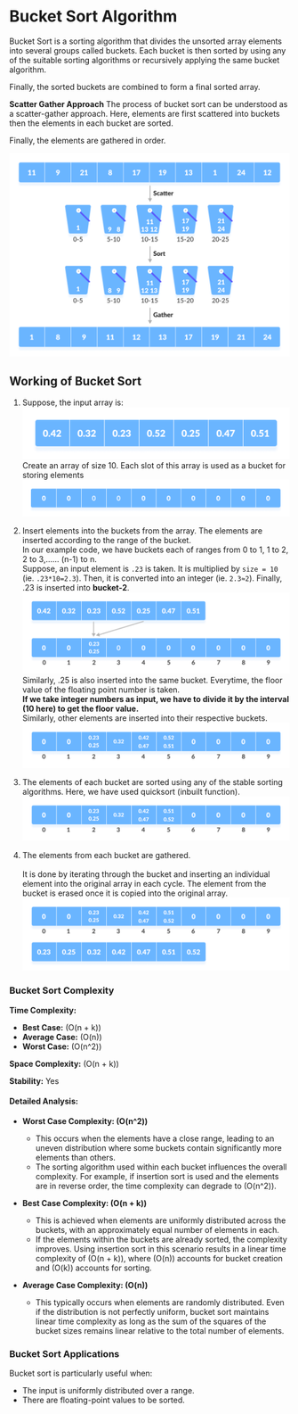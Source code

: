 # **Bucket Sort Algorithm**
Bucket Sort is a sorting algorithm that divides the unsorted array elements into several groups called buckets. Each bucket is then sorted by using any of the suitable sorting algorithms or recursively applying the same bucket algorithm.

Finally, the sorted buckets are combined to form a final sorted array.

**Scatter Gather Approach**
The process of bucket sort can be understood as a scatter-gather approach. Here, elements are first scattered into buckets then the elements in each bucket are sorted. 

Finally, the elements are gathered in order.

![Working of Bucket Sort](BucketSort-Images/Example(1).png)

## **Working of Bucket Sort**

1. Suppose, the input array is: <br>![Input array](BucketSort-Images/Example(2).png)<br>Create an array of size 10. Each slot of this array is used as a bucket for storing elements<br>![Array in which each position is a bucket](BucketSort-Images/Example(3).png)

2. Insert elements into the buckets from the array. The elements are inserted according to the range of the bucket.<br>In our example code, we have buckets each of ranges from 0 to 1, 1 to 2, 2 to 3,...... (n-1) to n.<br>Suppose, an input element is `.23` is taken. It is multiplied by `size = 10` (ie. `.23*10=2.3`). Then, it is converted into an integer (ie. `2.3≈2`). Finally, .23 is inserted into **bucket-2**. <br>![Insert elements into the buckets from the array](BucketSort-Images/Example(4).png)<br>Similarly, .25 is also inserted into the same bucket. Everytime, the floor value of the floating point number is taken.<br> **If we take integer numbers as input, we have to divide it by the interval (10 here) to get the floor value.** <br>Similarly, other elements are inserted into their respective buckets.![Insert all the elements into the buckets from the array](BucketSort-Images/Example(5).png)

3. The elements of each bucket are sorted using any of the stable sorting algorithms. Here, we have used quicksort (inbuilt function). <br> ![Sort the elements in each bucket](BucketSort-Images/Example(6).png)

4. The elements from each bucket are gathered.<br><br>It is done by iterating through the bucket and inserting an individual element into the original array in each cycle. The element from the bucket is erased once it is copied into the original array. ![Gather elements from each bucket](BucketSort-Images/Example(7).png)

### Bucket Sort Complexity

**Time Complexity:**

- **Best Case:** \(O(n + k)\)
- **Average Case:** \(O(n)\)
- **Worst Case:** \(O(n^2)\)

**Space Complexity:** \(O(n + k)\)

**Stability:** Yes

#### Detailed Analysis:
- **Worst Case Complexity: \(O(n^2)\)**
  - This occurs when the elements have a close range, leading to an uneven distribution where some buckets contain significantly more elements than others.
  - The sorting algorithm used within each bucket influences the overall complexity. For example, if insertion sort is used and the elements are in reverse order, the time complexity can degrade to \(O(n^2)\).

- **Best Case Complexity: \(O(n + k)\)**
  - This is achieved when elements are uniformly distributed across the buckets, with an approximately equal number of elements in each.
  - If the elements within the buckets are already sorted, the complexity improves. Using insertion sort in this scenario results in a linear time complexity of \(O(n + k)\), where \(O(n)\) accounts for bucket creation and \(O(k)\) accounts for sorting.

- **Average Case Complexity: \(O(n)\)**
  - This typically occurs when elements are randomly distributed. Even if the distribution is not perfectly uniform, bucket sort maintains linear time complexity as long as the sum of the squares of the bucket sizes remains linear relative to the total number of elements.

### Bucket Sort Applications

Bucket sort is particularly useful when:
- The input is uniformly distributed over a range.
- There are floating-point values to be sorted.
